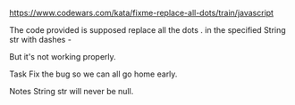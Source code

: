 https://www.codewars.com/kata/fixme-replace-all-dots/train/javascript

The code provided is supposed replace all the dots . in the specified String str with dashes -

But it's not working properly.

Task
Fix the bug so we can all go home early.

Notes
String str will never be null.